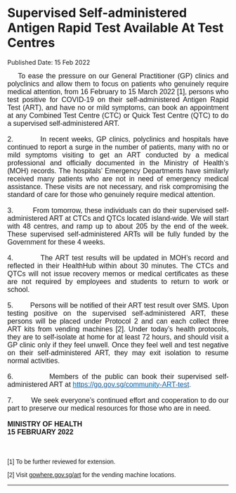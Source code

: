 <html>
    <meta http-equiv="Content-Type" content="text/html; charset=utf-8"/>
    <meta charset="utf-8"/>
    <title> Supervised Self-administered Antigen Rapid Test  Available At Test Centres</title>
    <body><h1> Supervised Self-administered Antigen Rapid Test  Available At Test Centres</h1>
    <p>Published Date: 15 Feb 2022</p> <p style="margin: 0cm; font-size: 11pt; font-family: Calibri, sans-serif; text-align: justify;"><span style="font-family: Arial;"><span style="font-size: 12pt;">&nbsp; &nbsp; To ease the pressure on our General Practitioner (GP) clinics and polyclinics and allow them to focus on patients who genuinely require medical attention, from 16 February to 15 March 2022 [1], persons who test positive for COVID-19 on their self-administered Antigen Rapid Test (ART), and have no or mild symptoms, can book an appointment at any Combined Test Centre (CTC) or Quick Test Centre (QTC) to do a supervised self-administered ART.</span></span></p><p style="margin: 0cm; font-size: 11pt; font-family: Calibri, sans-serif; text-align: justify;"><span style="font-family: Arial;"><span style="font-size: 12pt;">&nbsp;</span></span></p><p style="margin: 0cm; font-size: 11pt; font-family: Calibri, sans-serif; text-align: justify;"><span style="font-family: Arial;"><span style="font-size: 12pt;">2.<span style="font-size: 7pt; font-stretch: normal;">&nbsp;&nbsp;&nbsp;&nbsp;&nbsp;&nbsp;&nbsp;&nbsp;&nbsp;&nbsp;&nbsp;&nbsp; </span></span><span style="font-size: 12pt;">In recent weeks, GP clinics, polyclinics and hospitals have continued to report a surge in the number of patients, many with no or mild symptoms visiting to get an ART conducted by a medical professional and officially documented in the Ministry of Health’s (MOH) records. </span><span style="font-size: 12pt;">The hospitals’ Emergency Departments have similarly received many patients who are not in need of emergency medical assistance. These visits are not necessary, and risk compromising the standard of care for those who genuinely require medical attention.<br><br></span></span></p><p style="margin: 0cm; font-size: 11pt; font-family: Calibri, sans-serif; text-align: justify;"><span style="font-family: Arial;"><span style="font-size: 12pt;">3.<span style="font-size: 7pt; font-stretch: normal;">&nbsp;&nbsp;&nbsp;&nbsp;&nbsp;&nbsp;&nbsp;&nbsp;&nbsp;&nbsp;&nbsp;&nbsp; </span></span><span style="font-size: 12pt;">From tomorrow, these individuals can do </span><span style="font-size: 12pt;">their </span><span style="font-size: 12pt;">supervised self-administered</span><span style="font-size: 12pt;"> ART at CTCs and QTCs located island-wide. </span><span style="font-size: 12pt;">We will start with 48 centres, and ramp up to about 205 by the end of the week. These supervised self-administered</span><span style="font-size: 12pt;"> ARTs </span><span style="font-size: 12pt;">will be fully funded by the Government for these 4 weeks.</span></span></p><p style="margin: 0cm 0cm 0cm 36pt; font-size: 11pt; font-family: Calibri, sans-serif;"><span style="font-family: Arial;"><span style="font-size: 12pt;">&nbsp;</span></span></p><p style="margin: 0cm; font-size: 11pt; font-family: Calibri, sans-serif; text-align: justify;"><span style="font-family: Arial;"><span style="font-size: 12pt;">4.<span style="font-size: 7pt; font-stretch: normal;">&nbsp;&nbsp;&nbsp;&nbsp;&nbsp;&nbsp;&nbsp;&nbsp;&nbsp;&nbsp;&nbsp;&nbsp; </span></span><span style="font-size: 12pt;">The ART test results will be updated in MOH’s record and reflected in their HealthHub within about 30 minutes. The CTCs and QTCs will not issue recovery memos or medical certificates as these are not required by employees and students to return to work or school.&nbsp;</span></span></p><p style="margin: 0cm; font-size: 11pt; font-family: Calibri, sans-serif; text-align: justify;"><span style="font-family: Arial;"><span style="font-size: 12pt;">&nbsp;</span></span></p><p style="margin: 0cm; font-size: 11pt; font-family: Calibri, sans-serif; text-align: justify;"><span style="font-family: Arial;"><span style="font-size: 12pt;">5.<span style="font-size: 7pt; font-stretch: normal;">&nbsp;&nbsp;&nbsp;&nbsp;&nbsp;&nbsp;&nbsp;&nbsp;&nbsp;&nbsp;&nbsp;&nbsp; </span></span><span style="font-size: 12pt;">Persons will be notified of their ART test result over SMS. Upon testing positive on the supervised self-administered ART, these persons will be placed under Protocol 2 and can each collect three ART kits from vending machines [2]. Under today’s health protocols, they are to self-isolate at home for at least 72 hours, and should visit a GP clinic only if they feel unwell. Once they feel well and test negative on their self-administered ART, they may exit isolation to resume normal activities.</span></span></p><p style="margin: 0cm; font-size: 11pt; font-family: Calibri, sans-serif; text-align: justify;"><span style="font-family: Arial;"><span style="font-size: 12pt;">&nbsp;</span></span></p><p style="margin: 0cm; font-size: 11pt; font-family: Calibri, sans-serif; text-align: justify;"><span style="font-family: Arial;"><span style="font-size: 12pt;">6.<span style="font-size: 7pt; font-stretch: normal;">&nbsp;&nbsp;&nbsp;&nbsp;&nbsp;&nbsp;&nbsp;&nbsp;&nbsp;&nbsp;&nbsp;&nbsp; </span></span><span style="font-size: 12pt;">Members of the public can book their </span><span style="font-size: 12pt;">supervised self-administered</span><span style="font-size: 12pt;"> ART at </span><span><a href="https://go.gov.sg/community-ART-test" style="color: rgb(5, 99, 193);"><span style="font-size: 12pt;">https://go.gov.sg/community-ART-test</span></a></span><span style="color: rgb(5, 99, 193);"><span style="font-size: 12pt;">.</span></span></span></p><p style="margin: 0cm; font-size: 11pt; font-family: Calibri, sans-serif; text-align: justify;"><span style="font-family: Arial;"><span style="font-size: 12pt;">&nbsp;</span></span></p><p style="margin: 0cm; font-size: 11pt; font-family: Calibri, sans-serif; text-align: justify;"><span style="font-family: Arial;"><span style="font-size: 12pt;">7.<span style="font-size: 7pt; font-stretch: normal;">&nbsp;&nbsp;&nbsp;&nbsp;&nbsp;&nbsp;&nbsp;&nbsp;&nbsp;&nbsp;&nbsp;&nbsp; </span></span><span style="font-size: 12pt;">We seek everyone’s continued effort and cooperation to do our part to preserve our medical resources for those who are in need.</span></span></p><p style="margin: 0cm; font-size: 11pt; font-family: Calibri, sans-serif; text-align: justify;"><span style="font-family: Arial;"><span style="font-size: 12pt;">&nbsp;</span></span></p><p style="margin: 0cm; font-size: 11pt; font-family: Calibri, sans-serif; text-align: justify;"><span style="font-family: Arial;"><strong><span style="font-size: 12pt;">MINISTRY OF HEALTH</span></strong></span></p><div style="padding: 0cm 0cm 1pt; border-top: none; border-right: none; border-bottom-width: 1pt; border-bottom-style: solid; border-left: none;"><p style="margin: 0cm; padding: 0cm; font-size: 11pt; font-family: Calibri, sans-serif; border: none; text-align: justify;"><span style="font-family: Arial;"><strong><span style="font-size: 12pt;">15 FEBRUARY 2022<br><br><br></span></strong></span></p><div></div><p><span style="font-family: Arial;">[1]&nbsp;To be further reviewed for extension.</span></p><p><span style="font-family: Arial;">[2] Visit&nbsp;<a href="https://www.gowhere.gov.sg/art" title="" class="" target="">gowhere.gov.sg/art</a>&nbsp;for the vending machine locations.</span></p></div></body>
</html>